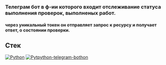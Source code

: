 ### Телеграм бот в ф-ии которого входит отслеживание статуса выполнения проверок, выполненых работ.
#### через уникальный токен он отправляет запрос к ресурсу и получает ответ, о состоянии проверки.

## Стек

[![Python](https://img.shields.io/badge/Python-3.10-blue)](https://www.python.org/)
[![Pytpython-telegram-bothon](https://img.shields.io/badge/Python--Telegram--bot-13.15-blue)](https://python-telegram-bot.org/)


